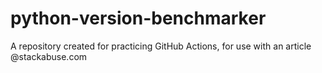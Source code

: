 # python-version-benchmarker
A repository created for practicing GitHub Actions, for use with an article @stackabuse.com
